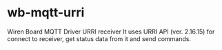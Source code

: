 # wb-mqtt-urri
Wiren Board MQTT Driver URRI receiver
It uses URRI API (ver. 2.16.15) for connect to receiver, get status data from it and send commands.
